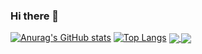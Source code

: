 ### Hi there 👋

<!--
**TrueLubimec/TrueLubimec** is a ✨ _special_ ✨ repository because its `README.md` (this file) appears on your GitHub profile.

-->
[![Anurag's GitHub stats](https://github-readme-stats.vercel.app/api?username=TrueLubimec&theme=radical)](https://github.com/anuraghazra/github-readme-stats)
[![Top Langs](https://github-readme-stats.vercel.app/api/top-langs/?username=TrueLubimec&layout=compact&theme=radical)](https://github.com/anuraghazra/github-readme-stats)
<a href="https://github.com/anuraghazra/github-readme-stats">
  <img align="center" src="https://github-readme-stats.vercel.app/api/pin/?TrueLubimec&theme=radical&repo=github-readme-stats" />
</a>
<a href="https://github.com/anuraghazra/convoychat">
  <img align="center" src="https://github-readme-stats.vercel.app/api/pin/?username=TrueLubimec&repo=convoychat&theme=radical" />
</a>
